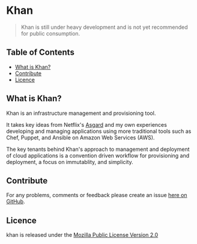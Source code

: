 # Khan

> Khan is still under heavy development and is not yet recommended for public consumption.


## Table of Contents

* [What is Khan?](#what-is-khan)
* [Contribute](#contribute)
* [Licence](#licence)


## What is Khan?

Khan is an infrastructure management and provisioning tool.

It takes key ideas from Netflix's [Asgard](https://github.com/Netflix/asgard)
and my own experiences developing and managing applications using more traditional tools such
as Chef, Puppet, and Ansible on Amazon Web Services (AWS).

The key tenants behind Khan's approach to management and deployment of cloud applications
is a convention driven workflow for provisioning and deployment, a focus on immutablity,
and simplicity.


## Contribute

For any problems, comments or feedback please create an issue [here on GitHub](github.com/brendanhay/khan/issues).


## Licence

khan is released under the [Mozilla Public License Version 2.0](http://www.mozilla.org/MPL/)
